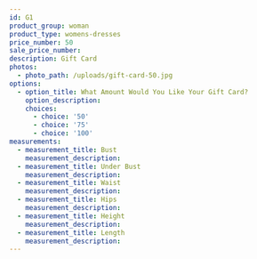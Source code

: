 ```yaml
---
id: G1
product_group: woman
product_type: womens-dresses
price_number: 50
sale_price_number:
description: Gift Card
photos:
  - photo_path: /uploads/gift-card-50.jpg
options:
  - option_title: What Amount Would You Like Your Gift Card?
    option_description:
    choices:
      - choice: '50'
      - choice: '75'
      - choice: '100'
measurements:
  - measurement_title: Bust
    measurement_description:
  - measurement_title: Under Bust
    measurement_description:
  - measurement_title: Waist
    measurement_description:
  - measurement_title: Hips
    measurement_description:
  - measurement_title: Height
    measurement_description:
  - measurement_title: Length
    measurement_description:
---
```

